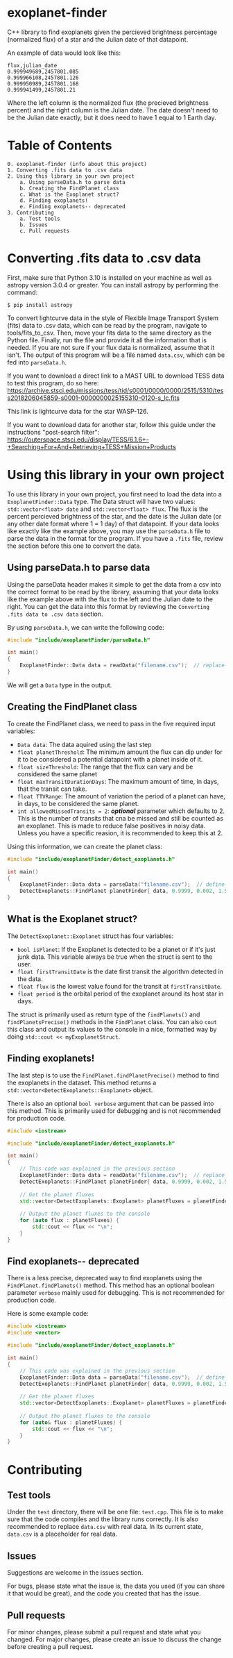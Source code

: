 # exoplanet-finder
C++ library to find exoplanets given the percieved brightness percentage (normalized flux) of a star and the Julian date of that datapoint.

An example of data would look like this:

```
flux,julian_date
0.999949689,2457801.085
0.999966108,2457801.126
0.999950989,2457801.168
0.999941499,2457801.21
```

Where the left column is the normalized flux (the precieved brightness percent) and the right column is the Julian date. The date doesn't need to be the Julian date exactly, but it does need to have 1 equal to 1 Earth day.

# Table of Contents

```
0. exoplanet-finder (info about this project)
1. Converting .fits data to .csv data
2. Using this library in your own project
    a. Using parseData.h to parse data
    b. Creating the FindPlanet class
    c. What is the Exoplanet struct?
    d. Finding exoplanets!
    e. Finding exoplanets-- deprecated
3. Contributing
    a. Test tools
    b. Issues
    c. Pull requests
````

# Converting .fits data to .csv data

First, make sure that Python 3.10 is installed on your machine as well as astropy version 3.0.4 or greater. You can install astropy by performing the command:
```
$ pip install astropy
```

To convert lightcurve data in the style of Flexible Image Transport System (fits) data to .csv data, which can be read by the program, navigate to tools/fits_to_csv. Then, move your fits data to the same directory as the Python file. Finally, run the file and provide it all the information that is needed. If you are not sure if your flux data is normalized, assume that it isn't. The output of this program will be a file named `data.csv`, which can be fed into `parseData.h`.

If you want to download a direct link to a MAST URL to download TESS data to test this program, do so here:
https://archive.stsci.edu/missions/tess/tid/s0001/0000/0000/2515/5310/tess2018206045859-s0001-0000000025155310-0120-s_lc.fits

This link is lightcurve data for the star WASP-126.

If you want to download data for another star, follow this guide under the instructions "post-search filter":
https://outerspace.stsci.edu/display/TESS/6.1.6+-+Searching+For+And+Retrieving+TESS+Mission+Products

# Using this library in your own project

To use this library in your own project, you first need to load the data into a `ExoplanetFinder::Data` type. The Data struct will have two values: `std::vector<float> date` and `std::vector<float> flux`. The flux is the percent percieved brightness of the star, and the date is the Julian date (or any other date format where 1 = 1 day) of that datapoint. If your data looks like exactly like the example above, you may use the `parseData.h` file to parse the data in the format for the program. If you have a `.fits` file, review the section before this one to convert the data.

## Using parseData.h to parse data

Using the parseData header makes it simple to get the data from a csv into the correct format to be read by the library, assuming that your data looks like the example above with the flux to the left and the Julian date to the right. You can get the data into this format by reviewing the `Converting .fits data to .csv data` section.

By using `parseData.h`, we can write the following code:
```cpp
#include "include/exoplanetFinder/parseData.h"

int main()
{
    ExoplanetFinder::Data data = readData("filename.csv");  // replace "filename" with your file's name
}
```

We will get a `Data` type in the output.


## Creating the FindPlanet class

To create the FindPlanet class, we need to pass in the five required input variables:
- `Data data`: The data aquired using the last step
- `float planetThreshold`: The minimum amount the flux can dip under for it to be considered a potential datapoint with a planet inside of it.
- `float sizeThreshold`: The range that the flux can vary and be considered the same planet
- `float maxTransitDurationDays`: The maximum amount of time, in days, that the transit can take.
- `float TTVRange`: The amount of variation the period of a planet can have, in days, to be considered the same planet.
- `int allowedMissedTransits = 2`: ***optional*** parameter which defaults to 2. This is the number of transits that cna be missed and still be counted as an exoplanet. This is made to reduce false positives in noisy data. Unless you have a specific reasion, it is recommended to keep this at 2.

Using this information, we can create the planet class:
```cpp
#include "include/exoplanetFinder/detect_exoplanets.h"

int main()
{
    ExoplanetFinder::Data data = parseData("filename.csv");  // define the data, read the previous section for more info
    DetectExoplanets::FindPlanet planetFinder{ data, 0.9999, 0.002, 1.5, 0.4, 2 };
}
```

## What is the Exoplanet struct?

The `DetectExoplanet::Exoplanet` struct has four variables:
- `bool isPlanet`: If the Exoplanet is detected to be a planet or if it's just junk data. This variable always be true when the struct is sent to the user.
- `float firstTransitDate` is the date first transit the algorithm detected in the data. 
- `float flux` is the lowest value found for the transit at `firstTransitDate`.
- `float period` is the orbital period of the exoplanet around its host star in days.

The struct is primarily used as return type of the `findPlanets()` and `findPlanetsPrecise()` methods in the `FindPlanet` class.
You can also `cout` this class and output its values to the console in a nice, formatted way by doing `std::cout << myExoplanetStruct`.

## Finding exoplanets!

The last step is to use the `FindPlanet.findPlanetPrecise()` method to find the exoplanets in the dataset. This method returns a `std::vector<DetectExoplanets::Exoplanet>` object. 

There is also an optional `bool verbose` argument that can be passed into this method. This is primarily used for debugging and is not recommended for production code.

```cpp
#include <iostream>

#include "include/exoplanetFinder/detect_exoplanets.h"

int main()
{
    // This code was explained in the previous section
    ExoplanetFinder::Data data = readData("filename.csv");  // replace "filename" with your file's name
    DetectExoplanets::FindPlanet planetFinder{ data, 0.9999, 0.002, 1.5, 0.4 };
    
    // Get the planet fluxes
    std::vector<DetectExoplanets::Exoplanet> planetFluxes = planetFinder.findPlanetsPrecise();
    
    // Output the planet fluxes to the console
    for (auto flux : planetFluxes) {
        std::cout << flux << "\n";
    }
}
```

## Find exoplanets-- deprecated

There is a less precise, deprecated way to find exoplanets using the `FindPlanet.findPlanets()` method. This method has an optional boolean parameter `verbose` mainly used for debugging. This is not recommended for production code. 

Here is some example code:
```cpp
#include <iostream>
#include <vector>

#include "include/exoplanetFinder/detect_exoplanets.h"

int main()
{
    // This code was explained in the previous section
    ExoplanetFinder::Data data = parseData("filename.csv");  // define the data, read the previous section for more info
    DetectExoplanets::FindPlanet planetFinder{ data, 0.9999, 0.002, 1.5, 0.4 };
    
    // Get the planet fluxes
    std::vector<DetectExoplanets::Exoplanet> planetFluxes = planetFinder.findPlanets();
    
    // Output the planet fluxes to the console
    for (auto& flux : planetFluxes) {
        std::cout << flux << "\n";
    }
}
```

# Contributing

## Test tools

Under the `test` directory, there will be one file: `test.cpp`. This file is to make sure that the code compiles and the library runs correctly. It is also recommended to replace `data.csv` with real data. In its current state, `data.csv` is a placeholder for real data.

## Issues

Suggestions are welcome in the issues section.

For bugs, please state what the issue is, the data you used (if you can share it that would be great), and the code you created that has the issue.

## Pull requests

For minor changes, please submit a pull request and state what you changed. For major changes, please create an issue to discuss the change before creating a pull request.
